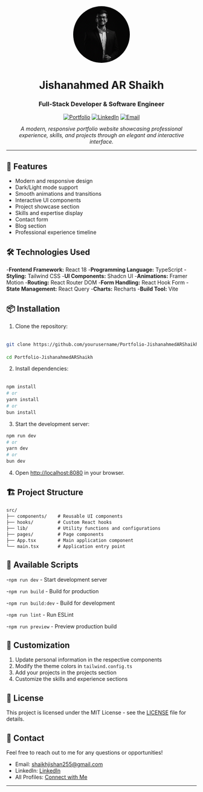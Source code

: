 <div align="center">
  <img src="./public/my-images/FormalProfile_Monochrome.png" alt="Jishanahmed AR Shaikh" width="150" height="150" style="border-radius: 50%; object-fit: cover;">
  
  # Jishanahmed AR Shaikh
  ### Full-Stack Developer & Software Engineer
  
  [![Portfolio](https://img.shields.io/badge/Portfolio-Live-brightgreen?style=for-the-badge&logo=vercel)](https://your-portfolio-url.com)
  [![LinkedIn](https://img.shields.io/badge/LinkedIn-Connect-blue?style=for-the-badge&logo=linkedin)](https://www.linkedin.com/in/jishanahmedshaikh)
  [![Email](https://img.shields.io/badge/Email-Contact-red?style=for-the-badge&logo=gmail)](mailto:shaikhjishan255@gmail.com)
  
  *A modern, responsive portfolio website showcasing professional experience, skills, and projects through an elegant and interactive interface.*
</div>

---

## 🚀 Features

- Modern and responsive design
- Dark/Light mode support
- Smooth animations and transitions
- Interactive UI components
- Project showcase section
- Skills and expertise display
- Contact form
- Blog section
- Professional experience timeline

## 🛠️ Technologies Used

-**Frontend Framework:** React 18
-**Programming Language:** TypeScript
-**Styling:** Tailwind CSS
-**UI Components:** Shadcn UI
-**Animations:** Framer Motion
-**Routing:** React Router DOM
-**Form Handling:** React Hook Form
-**State Management:** React Query
-**Charts:** Recharts
-**Build Tool:** Vite

## 📦 Installation

1. Clone the repository:

```bash

git clone https://github.com/yourusername/Portfolio-JishanahmedARShaikh.git

cd Portfolio-JishanahmedARShaikh

```

2. Install dependencies:

```bash

npm install
# or
yarn install
# or
bun install

```

3. Start the development server:

```bash
npm run dev
# or
yarn dev
# or
bun dev
```

4. Open [http://localhost:8080](http://localhost:8080) in your browser.

## 🏗️ Project Structure

```
src/
├── components/    # Reusable UI components
├── hooks/         # Custom React hooks
├── lib/           # Utility functions and configurations
├── pages/         # Page components
├── App.tsx        # Main application component
└── main.tsx       # Application entry point
```

## 📝 Available Scripts

-`npm run dev` - Start development server

-`npm run build` - Build for production

-`npm run build:dev` - Build for development

-`npm run lint` - Run ESLint

-`npm run preview` - Preview production build

## 🎨 Customization

1. Update personal information in the respective components
2. Modify the theme colors in `tailwind.config.ts`
3. Add your projects in the projects section
4. Customize the skills and experience sections

## 📄 License

This project is licensed under the MIT License - see the [LICENSE](LICENSE) file for details.

## 🤝 Contact

Feel free to reach out to me for any questions or opportunities!

- Email: [shaikhjishan255@gmail.com](mailto:shaikhjishan255@gmail.com)
- LinkedIn: [LinkedIn](https://www.linkedin.com/in/jishanahmedshaikh)
- All Profiles: [Connect with Me](https://linktr.ee/jishanahmedshaikh)

---